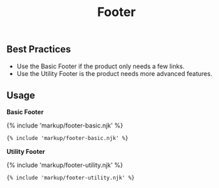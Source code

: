 ﻿---
title: Footer
summary: Footers contain links and other useful information at the bottom of a page.
tags: components, footers
layout: guide
image: /img/illustrations/illus-footers.svg
imageAlt: 
social:
  title: Footer
  description: Footers contain links and other useful information at the bottom of a page.
  image:
eleventyNavigation:
  key: Footer
  parent: Components
  order: 170
  excerpt: Footers contain links and other useful information at the bottom of a page.
  img: /img/illustrations/illus-footers.svg
---

## Best Practices

- Use the Basic Footer if the product only needs a few links.
- Use the Utility Footer is the product needs more advanced features.

## Usage

**Basic Footer**

{% include 'markup/footer-basic.njk' %}

``` html
{% include 'markup/footer-basic.njk' %}
```

**Utility Footer**

{% include 'markup/footer-utility.njk' %}

``` html
{% include 'markup/footer-utility.njk' %}
```
